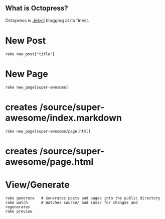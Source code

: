 ## What is Octopress?

Octopress is [Jekyll](https://github.com/mojombo/jekyll) blogging at its finest.

New Post
==

    rake new_post["title"]

New Page
==

    rake new_page[super-awesome]

# creates /source/super-awesome/index.markdown

    rake new_page[super-awesome/page.html]

# creates /source/super-awesome/page.html


View/Generate
==

    rake generate   # Generates posts and pages into the public directory
    rake watch      # Watches source/ and sass/ for changes and regenerates
    rake preview 
